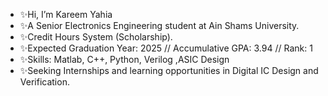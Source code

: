 -  ✨Hi, I’m Kareem Yahia
-  ✨A Senior Electronics Engineering student at Ain Shams University.
-  ✨Credit Hours System (Scholarship).
-  ✨Expected Graduation Year: 2025  //  Accumulative GPA: 3.94  // Rank: 1
-  ✨Skills: Matlab, C++, Python, Verilog ,ASIC Design
-  ✨Seeking Internships and learning opportunities in Digital IC Design and Verification.
  
<!---
Kareem-Yahia/Kareem-Yahia is a ✨ special ✨ repository because its `README.md` (this file) appears on your GitHub profile.
You can click the Preview link to take a look at your changes.
--->
